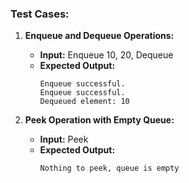 ### Test Cases:

1. **Enqueue and Dequeue Operations:**
    - **Input:** Enqueue 10, 20, Dequeue
    - **Expected Output:** 
      ```
      Enqueue successful.
      Enqueue successful.
      Dequeued element: 10
      ```

2. **Peek Operation with Empty Queue:**
    - **Input:** Peek
    - **Expected Output:** 
      ```
      Nothing to peek, queue is empty
      ```
